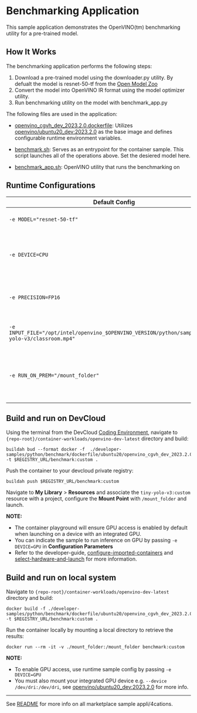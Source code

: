 # Benchmarking Application 

This sample application demonstrates the OpenVINO(tm) benchmarking utility for a pre-trained model. 
## How It Works

The benchmarking application performs the following steps:

1) Download a pre-trained model using the downloader.py utility. By defualt the model is resnet-50-tf from the [Open Model Zoo](https://github.com/openvinotoolkit/open_model_zoo) 
2) Convert the model into OpenVINO IR format using the model optimizer utility. 
3) Run benchmarking utility on the model with benchmark_app.py

The following files are used in the application:

* [openvino_cgvh_dev_2023.2.0.dockerfile](dockerfile/ubuntu20/openvino_cgvh_dev_2023.2.0.dockerfile): Utilizes [openvino/ubuntu20_dev:2023.2.0](https://hub.docker.com/r/openvino/ubuntu20_dev) as the base image and defines configurable runtime environment variables.
* [benchmark.sh](benchmark.sh): Serves as an entrypoint for the container sample. This script launches all of the operations above. Set the desiered model here. 

* [benchmark_app.sh](benchmark_app.sh): OpenVINO utility that runs the benchmarking on 

## Runtime Configurations
| Default Config | Description |
| --- | --- |
| ``-e MODEL="resnet-50-tf"`` | Runs resnet 50 by default|
| ``-e DEVICE=CPU`` | Supports ``GPU`` for running on capable integrated GPU. |
| ``-e PRECISION=FP16`` | Will support ``FP32`` model precision in upcoming releases. |
| ``-e INPUT_FILE="/opt/intel/openvino_$OPENVINO_VERSION/python/samples/tiny-yolo-v3/classroom.mp4"`` | Input video file path inside the container | 
| ``-e RUN_ON_PREM="/mount_folder"`` | Directory to save results to e.g. mount point to retrieve logs, results |

## Build and run on DevCloud
Using the terminal from the DevCloud [Coding Environment](https://www.intel.com/content/www/us/en/develop/documentation/devcloud-containers/top/index/build-containers-from-terminal.html), navigate to `{repo-root}/container-workloads/openvino-dev-latest` directory and build:
```
buildah bud --format docker -f  ./developer-samples/python/benchmark/dockerfile/ubuntu20/openvino_cgvh_dev_2023.2.0.dockerfile -t $REGISTRY_URL/benchmark:custom .
```

Push the container to your devcloud private registry:
```
buildah push $REGISTRY_URL/benchmark:custom
```

Navigate to **My Library** > **Resources** and associate the ``tiny-yolo-v3:custom`` resource with a project, configure the **Mount Point** with ``/mount_folder`` and launch.

**NOTE:** 
* The container playground will ensure GPU access is enabled by default when launching on a device with an integrated GPU. 
* You can indicate the sample to run inference on GPU by passing ``-e DEVICE=GPU`` in **Configuration Parameters**
* Refer to the developer-guide, [configure-imported-containers](https://www.intel.com/content/www/us/en/develop/documentation/devcloud-containers/top/index-2/configure-imported-containers.html)
and [select-hardware-and-launch](https://www.intel.com/content/www/us/en/develop/documentation/devcloud-containers/top/index-2/select-hardware-and-launch.html) for more information.


## Build and run on local system
Navigate to `{repo-root}/container-workloads/openvino-dev-latest` directory and build:
```
docker build -f ./developer-samples/python/benchmark/dockerfile/ubuntu20/openvino_cgvh_dev_2023.2.0.dockerfile -t $REGISTRY_URL/benchmark:custom .
```

Run the container locally by mounting a local directory to retrieve the results:
```
docker run --rm -it -v ./mount_folder:/mount_folder benchmark:custom
```
**NOTE:** 
* To enable GPU access, use runtime sample config by passing ``-e DEVICE=GPU``
* You must also mount your integrated GPU device e.g.  ``--device /dev/dri:/dev/dri``, see [openvino/ubuntu20_dev:2023.2.0](https://hub.docker.com/r/openvino/ubuntu20_dev) for more info.


---
See [README](../../../../../README.md) for more info on all marketplace sample appli/4cations.

